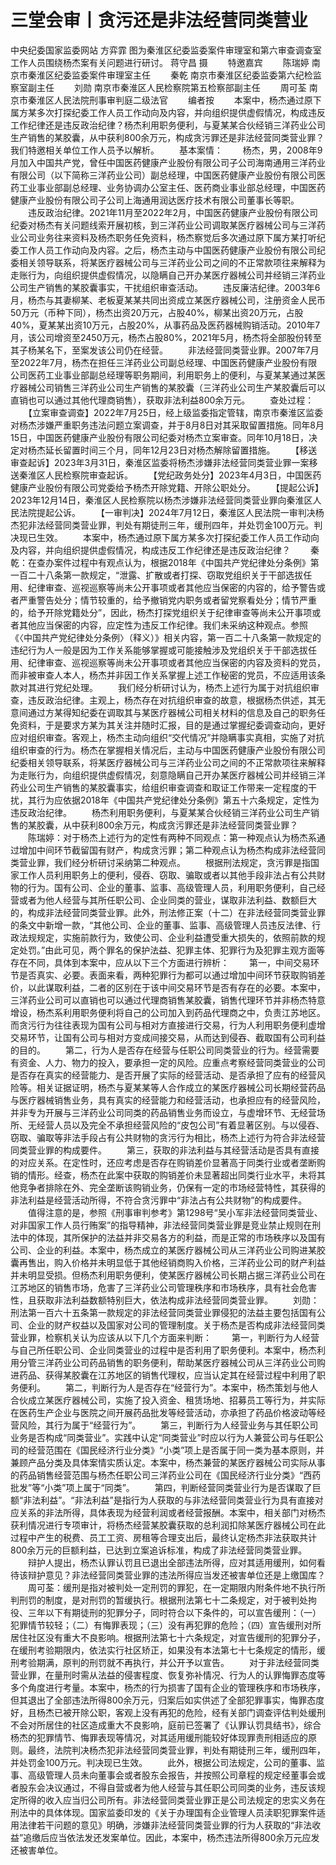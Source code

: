 # 三堂会审丨贪污还是非法经营同类营业

中央纪委国家监委网站 方弈霏
图为秦淮区纪委监委案件审理室和第六审查调查室工作人员围绕杨杰案有关问题进行研讨。 蒋守昌 摄
　　特邀嘉宾
　　陈瑞婷 南京市秦淮区纪委监委案件审理室主任
　　秦乾 南京市秦淮区纪委监委第六纪检监察室副主任
　　刘勋 南京市秦淮区人民检察院第五检察部副主任
　　周可荃 南京市秦淮区人民法院刑事审判庭二级法官
　　编者按
　　本案中，杨杰通过原下属方某多次打探纪委工作人员工作动向及内容，并向组织提供虚假情况，构成违反工作纪律还是违反政治纪律？杨杰利用职务便利，与夏某某合伙经销三洋药业公司生产销售的某胶囊，从中获利800余万元，构成贪污罪还是非法经营同类营业罪？我们特邀相关单位工作人员予以解析。
　　基本案情：
　　杨杰，男，2008年9月加入中国共产党，曾任中国医药健康产业股份有限公司子公司海南通用三洋药业有限公司（以下简称三洋药业公司）副总经理，中国医药健康产业股份有限公司医药工业事业部副总经理、业务协调办公室主任、医药商业事业部总经理，中国医药健康产业股份有限公司子公司上海通用润达医疗技术有限公司董事长等职。
　　违反政治纪律。2021年11月至2022年2月，中国医药健康产业股份有限公司纪委对杨杰有关问题线索开展初核，到三洋药业公司调取某医疗器械公司与三洋药业公司业务往来资料及杨杰职务任免资料，杨杰察觉后多次通过原下属方某打听纪委工作人员工作动向及内容。之后，杨杰主动与中国医药健康产业股份有限公司纪委相关领导联系，将某医疗器械公司与三洋药业公司之间的不正常款项往来解释为走账行为，向组织提供虚假情况，以隐瞒自己开办某医疗器械公司并经销三洋药业公司生产销售的某胶囊事实，干扰组织审查活动。
　　违反廉洁纪律。2003年6月，杨杰与其妻柳某、老板夏某某共同出资成立某医疗器械公司，注册资金人民币50万元（币种下同），杨杰出资20万元，占股40%，柳某出资20万元，占股40%，夏某某出资10万元，占股20%，从事药品及医药器械购销活动。2010年7月，该公司增资至2450万元，杨杰占股80%，2021年5月，杨杰将全部股份转至其子杨某名下，至案发该公司仍在经营。
　　非法经营同类营业罪。2007年7月至2022年7月，杨杰在担任三洋药业公司副总经理、中国医药健康产业股份有限公司医药工业事业部副总经理等职务期间，利用职务上的便利，与夏某某通过某医疗器械公司销售三洋药业公司生产销售的某胶囊（三洋药业公司生产某胶囊后可以直销也可以通过其他代理商销售），获取非法利益800余万元。
　　查处过程：
　　【立案审查调查】2022年7月25日，经上级监委指定管辖，南京市秦淮区监委对杨杰涉嫌严重职务违法问题立案调查，并于8月8日对其采取留置措施。同年8月15日，中国医药健康产业股份有限公司纪委对杨杰立案审查。同年10月18日，决定对杨杰延长留置时间三个月，同年12月23日对杨杰解除留置措施。
　　【移送审查起诉】2023年3月31日，秦淮区监委将杨杰涉嫌非法经营同类营业罪一案移送秦淮区人民检察院审查起诉。
　　【党纪政务处分】2023年4月3日，中国医药健康产业股份有限公司党委给予杨杰开除党籍、开除公职处分。
　　【提起公诉】2023年12月14日，秦淮区人民检察院以杨杰涉嫌非法经营同类营业罪向秦淮区人民法院提起公诉。
　　【一审判决】2024年7月12日，秦淮区人民法院一审判决杨杰犯非法经营同类营业罪，判处有期徒刑三年，缓刑四年，并处罚金100万元。判决现已生效。
　　本案中，杨杰通过原下属方某多次打探纪委工作人员工作动向及内容，并向组织提供虚假情况，构成违反工作纪律还是违反政治纪律？
　　秦乾：在查办案件过程中有观点认为，根据2018年《中国共产党纪律处分条例》第一百二十八条第一款规定，“泄露、扩散或者打探、窃取党组织关于干部选拔任用、纪律审查、巡视巡察等尚未公开事项或者其他应当保密的内容的，给予警告或者严重警告处分；情节较重的，给予撤销党内职务或者留党察看处分；情节严重的，给予开除党籍处分”，因此，杨杰打探党组织关于纪律审查等尚未公开事项或者其他应当保密的内容，应定性为违反工作纪律。我们未采纳这种观点。参照《〈中国共产党纪律处分条例〉（释义）》相关内容，第一百二十八条第一款规定的违纪行为人一般是因为工作关系能够掌握或可能接触涉及党组织关于干部选拔任用、纪律审查、巡视巡察等尚未公开事项或者其他应当保密的内容及资料的党员，而非被审查人本人，杨杰并非因工作关系掌握上述工作秘密的党员，不应适用该条款对其进行党纪处理。
　　我们经分析研讨认为，杨杰上述行为属于对抗组织审查，违反政治纪律。主观上，杨杰存在对抗组织审查的故意，根据杨杰供述，其无意间通过方某得知纪委在调取其与某医疗器械公司相关材料的信息及自己的职务任免资料，于是要求方某为其关注并随时汇报，目的是通过掌握纪委调查动向，更好应对组织审查。客观上，杨杰主动向组织“交代情况”并隐瞒事实真相，实施了对抗组织审查的行为。杨杰在掌握相关情况后，主动与中国医药健康产业股份有限公司纪委相关领导联系，将某医疗器械公司与三洋药业公司之间的不正常款项往来解释为走账行为，向组织提供虚假情况，刻意隐瞒自己开办某医疗器械公司并经销三洋药业公司生产销售的某胶囊事实，给组织审查调查和取证工作带来一定程度的干扰，其行为应依据2018年《中国共产党纪律处分条例》第五十六条规定，定性为违反政治纪律。
　　杨杰利用职务便利，与夏某某合伙经销三洋药业公司生产销售的某胶囊，从中获利800余万元，构成贪污罪还是非法经营同类营业罪？
　　陈瑞婷：对于杨杰上述行为的定性有两种不同观点：第一种观点认为杨杰系通过增加中间环节截留国有财产，构成贪污罪；第二种观点认为杨杰构成非法经营同类营业罪，我们经分析研讨采纳第二种观点。
　　根据刑法规定，贪污罪是指国家工作人员利用职务上的便利，侵吞、窃取、骗取或者以其他手段非法占有公共财物的行为。国有公司、企业的董事、监事、高级管理人员，利用职务便利，自己经营或者为他人经营与其所任职公司、企业同类的营业，谋取非法利益、数额巨大的，构成非法经营同类营业罪。此外，刑法修正案（十二）在非法经营同类营业罪的条文中新增一款，“其他公司、企业的董事、监事、高级管理人员违反法律、行政法规规定，实施前款行为，致使公司、企业利益遭受重大损失的，依照前款的规定处罚。”由此可见，两个罪名的保护法益、犯罪主体、犯罪行为及犯罪主观方面等存在不同，具体到本案中，应从以下三个方面进行辨析：
　　第一，中间交易环节是否真实、必要。表面来看，两种犯罪行为都可以通过增加中间环节获取购销差价，以此谋取利益，二者的区别在于该中间交易环节是否有存在的必要。本案中，三洋药业公司可以直销也可以通过代理商销售某胶囊，销售代理环节并非杨杰特意增设，杨杰系利用职务便利将自己的公司加入到药品代理商之中，负责江苏地区。而贪污行为往往表现为国有公司与相对方直接进行交易，行为人利用职务便利虚增交易环节，让国有公司与相对方变成间接交易，从而达到侵吞、截取国有公司利益的目的。
　　第二，行为人是否存在经营与任职公司同类营业的行为。经营需要有资金、人力、物力的投入，要承担一定的风险。应重点考察经营同类营业的公司是否存在真实的经营能力、是否开展了实际的经营活动、是否承担了应有的经营风险等。相关证据证明，杨杰与夏某某等人合作成立的某医疗器械公司长期经营药品与医疗器械销售业务，具有真实的经营能力和经营活动，也承担应有的经营风险，并非专为开展与三洋药业公司同类的药品销售业务而设立，与虚增环节、无经营场所、无经营人员以及完全不承担经营风险的“皮包公司”有着显著区别。与以侵吞、窃取、骗取等非法手段占有公共财物的贪污行为相比，杨杰上述行为符合非法经营同类营业罪的构成要件。
　　第三，获取的非法利益与其经营活动是否具有直接的对应关系。在定性时，还应考虑是否存在购销差价显著高于同类行业或者垄断购销的情形。经查，杨杰在此案中获取的购销差价未显著超出同类行业水平，未将其他竞争者排除在外、完全垄断该购销业务，仍保有一定的市场经营特性，其获得的非法利益是经营活动所得，不符合贪污罪中“非法占有公共财物”的构成要件。
　　值得注意的是，参照《刑事审判参考》第1298号“吴小军非法经营同类营业、对非国家工作人员行贿案”的指导精神，非法经营同类营业罪是竞业禁止规则在刑法中的体现，其所保护的法益并非交易各方的利益，而是正常的市场秩序以及国有公司、企业的利益。本案中，杨杰成立的某医疗器械公司从三洋药业公司购进某胶囊再售出，购入价格并未明显低于其他经销商购入价格，三洋药业公司的财产利益并未明显受损。但杨杰利用职务便利，使某医疗器械公司长期占据三洋药业公司在江苏地区的销售市场，危害了三洋药业公司管理秩序和市场秩序，具有社会危害性，且获取非法利益数额特别巨大，依法构成非法经营同类营业罪。
　　刘勋：刑法第一百六十五条第一款规定的非法经营同类营业罪侵犯的法益主要包括国有公司、企业的财产权益以及国家对公司的管理制度。关于杨杰是否构成非法经营同类营业罪，检察机关认为应该从以下几个方面来判断：
　　第一，判断行为人经营与自己所任职公司、企业同类营业的过程中是否利用了职务便利。本案中，杨杰利用分管三洋药业公司药品销售的职务便利，帮助某医疗器械公司从三洋药业公司购进药品、获得某胶囊在江苏地区的销售代理权，应当认定其在经营过程中利用了职务便利。
　　第二，判断行为人是否存在“经营行为”。本案中，杨杰策划与他人合伙成立某医疗器械公司，实施了投入资金、租赁场地、招募员工等行为，并实际在医药生产企业与医院之间开展药品批发等经营活动，亦承担了药品价格波动等经营风险，其行为属于“经营行为”。
　　第三，判断行为人经营业务与其任职公司业务是否构成“同类营业”。实践中认定“同类营业”时应以行为人兼营公司与任职公司的经营范围在《国民经济行业分类》“小类”项上是否属于同一类为基本原则，并兼顾产品分类及具体案情实质认定。本案中，杨杰兼营的某医疗器械公司实际从事的药品销售经营范围与杨杰任职公司三洋药业公司在《国民经济行业分类》“西药批发”等“小类”项上属于“同类”。
　　第四，判断经营同类营业行为是否谋取了巨额“非法利益”。“非法利益”是指行为人获取的与非法经营同类营业行为具有直接对应关系的非法所得，具体表现为经营利润或者经营报酬。本案中，相关部门对杨杰获利情况进行专项审计，将杨杰经营某胶囊获取的总利润扣除某医疗器械公司在此过程中产生的税费、员工工资、房租等合理支出后，最终认定杨杰非法获取共计800余万元的巨额利益，已达到立案追诉标准，构成了非法经营同类营业罪。
　　辩护人提出，杨杰认罪认罚且已退出全部违法所得，应对其适用缓刑，如何看待该辩护意见？非法经营同类营业罪的违法所得应当发还被害单位还是上缴国库？
　　周可荃：缓刑是指对被判处一定刑罚的罪犯，在一定期限内附条件地不执行所判刑罚的制度，是对刑罚的暂缓执行。根据刑法第七十二条规定，对于被判处拘役、三年以下有期徒刑的犯罪分子，同时符合以下条件的，可以宣告缓刑：（一）犯罪情节较轻；（二）有悔罪表现；（三）没有再犯罪的危险；（四）宣告缓刑对所居住社区没有重大不良影响。根据刑法第七十六条规定，对宣告缓刑的犯罪分子，在缓刑考验期限内，依法实行社区矫正，如果没有本法第七十七条规定的情形，缓刑考验期满，原判的刑罚就不再执行，并公开予以宣告。
　　对于非法经营同类营业罪，在量刑时需从法益的侵害程度、恢复弥补情况、行为人的认罪悔罪态度等多个角度进行考量。本案中，杨杰的行为损害了国有企业的管理秩序和市场秩序，但其退出了全部违法所得800余万元，归案后如实供述了全部犯罪事实，悔罪态度好，且杨杰已被开除公职，客观上没有再犯的危险，经有关部门调查评估判处缓刑不会对所居住的社区造成重大不良影响，庭前已签署了《认罪认罚具结书》，综合杨杰的犯罪情节、悔罪表现等情况，对其适用缓刑能较好体现罪责刑相适应的原则。最终，法院判决杨杰犯非法经营同类营业罪，判处有期徒刑三年，缓刑四年，并处罚金100万元。判决现已生效。
　　此外，根据公司法规定，公司的董事、监事、高级管理人员未向董事会或者股东会报告，并按照公司章程的规定经董事会或者股东会决议通过，不得自营或者为他人经营与其任职公司同类的业务，违反该规定所得的收入应当归公司所有。非法经营同类营业罪正是公司法规定的忠实义务在刑法中的具体体现。国家监委印发的《关于办理国有企业管理人员渎职犯罪案件适用法律若干问题的意见》明确，涉嫌非法经营同类营业罪的行为人获取的“非法收益”追缴后应当依法发还发案单位。因此，本案中，杨杰违法所得800余万元应发还被害单位。